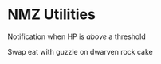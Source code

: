 # NMZ Utilities

Notification when HP is *above* a threshold

Swap eat with guzzle on dwarven rock cake